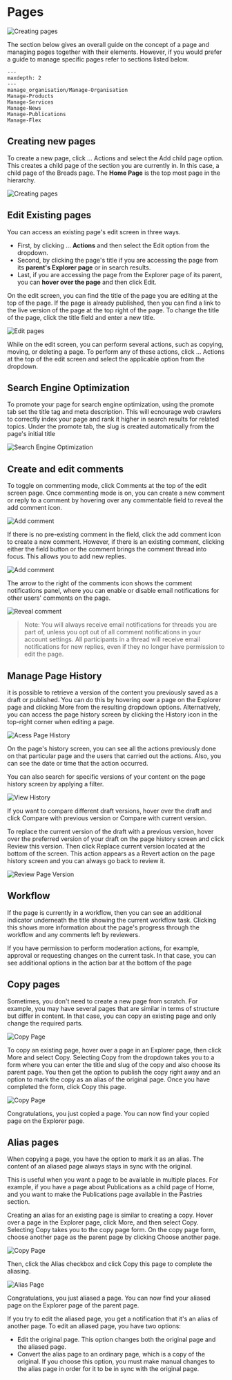 # Pages

![Creating pages](../../_static/images/pages/page_hierarchy.png "Creating pages")

The section below gives an overall guide on the concept of a page and managing pages together with their elements. However, if you would prefer a guide to manage specific pages refer to sections listed below.

```{toctree}
---
maxdepth: 2
---
manage_organisation/Manage-Organisation
Manage-Products
Manage-Services
Manage-News
Manage-Publications
Manage-Flex
```

## Creating new pages

To create a new page, click … Actions and select the Add child page option. This creates a child page of the section you are currently in. In this case, a child page of the Breads page. The **Home Page** is the top most page in the hierarchy.

![Creating pages](../../_static/images/pages/create_page.png "Creating pages")

## Edit Existing pages

You can access an existing page's edit screen in three ways.

- First, by clicking … **Actions** and then select the Edit option from the dropdown. 
- Second, by clicking the page's title if you are accessing the page from its **parent's Explorer page** or in search results. 
- Last, if you are accessing the page from the Explorer page of its parent, you can **hover over the page** and then click Edit.

On the edit screen, you can find the title of the page you are editing at the top of the page. If the page is already published, then you can find a link to the live version of the page at the top right of the page. To change the title of the page, click the title field and enter a new title.

![Edit pages](../../_static/images/pages/edit_page.png "Edit pages")

While on the edit screen, you can perform several actions, such as copying, moving, or deleting a page. To perform any of these actions, click … Actions at the top of the edit screen and select the applicable option from the dropdown.

## Search Engine Optimization
To promote your page for search engine optimization, using the promote tab set the title tag and meta description. This will ecnourage web crawlers to correctly index your page and rank it higher in search results for related topics. Under the promote tab, the slug is created automatically from the page's initial title

![Search Engine Optimization](../../_static/images/pages/seo.png "Search Engine Optimization")

## Create and edit comments

To toggle on commenting mode, click Comments at the top of the edit screen page. Once commenting mode is on, you can create a new comment or reply to a comment by hovering over any commentable field to reveal the add comment icon.

![Add comment](../../_static/images/pages/add_comment.png "Add comment")

If there is no pre-existing comment in the field, click the add comment icon to create a new comment. However, if there is an existing comment, clicking either the field button or the comment brings the comment thread into focus. This allows you to add new replies.


![Add comment](../../_static/images/pages/save_comment.png "Add comment")

The arrow to the right of the comments icon shows the comment notifications
panel, where you can enable or disable email notifications for other users' comments on the page.

![Reveal comment](../../_static/images/pages/reveal_comment.png "Reveal comment")

> Note: You will always receive email notifications for threads you are part of, unless you opt out of all comment notifications in your account settings. All participants in a thread will receive email notifications for new replies, even if they no longer have permission to edit the page.


## Manage Page History

it is possible to retrieve a version of the content you previously saved as a draft or published. You can do this by hovering over a page on the Explorer page and clicking More from the resulting dropdown options. Alternatively, you can access the page history screen by clicking the History icon in the top-right corner when editing a page.

![Acess Page History](../../_static/images/pages/page_history.png "Access Page History")

On the page's history screen, you can see all the actions previously done on that particular page and the users that carried out the actions. Also, you can see the date or time that the action occurred.

You can also search for specific versions of your content on the page history screen by applying a filter.

![View History](../../_static/images/pages/view_page_history.png "View Page History")

If you want to compare different draft versions, hover over the draft and click Compare with previous version or Compare with current version.

To replace the current version of the draft with a previous version, hover over the preferred version of your draft on the page history screen and click Review this version. Then click Replace current version located at the bottom of the screen. This action appears as a Revert action on the page history screen and you can always go back to review it.

![Review Page Version](../../_static/images/pages/review_page_version.png "Review Page Version")

## Workflow

If the page is currently in a workflow, then you can see an additional indicator underneath the title showing the current workflow task. Clicking this shows more information about the page's progress through the workflow and any comments left by reviewers.

If you have permission to perform moderation actions, for example, approval or requesting changes on the current task. In that case, you can see additional options in the action bar at the bottom of the page

## Copy pages

Sometimes, you don't need to create a new page from scratch. For example, you may have several pages that are similar in terms of structure but differ in content. In that case, you can copy an existing page and only change the required parts.

![Copy Page](../../_static/images/pages/copy_page.png "Copy Page")

To copy an existing page, hover over a page in an Explorer page, then click More and select Copy. Selecting Copy from the dropdown takes you to a form where you can enter the title and slug of the copy and also choose its parent page. You then get the option to publish the copy right away and an option to mark the copy as an alias of the original page. Once you have completed the form, click Copy this page.

![Copy Page](../../_static/images/pages/copy_page_2.png "Copy Page")

Congratulations, you just copied a page. You can now find your copied page on the Explorer page.

## Alias pages

When copying a page, you have the option to mark it as an alias. The content of an aliased page always stays in sync with the original.

This is useful when you want a page to be available in multiple places. For example, if you have a page about Publications as a child page of Home, and you want to make the Publications page available in the Pastries section. 

Creating an alias for an existing page is similar to creating a copy. Hover over a page in the Explorer page, click More, and then select Copy. Selecting Copy takes you to the copy page form. On the copy page form, choose another page as the parent page by clicking Choose another page.

![Copy Page](../../_static/images/pages/copy_page_2.png "Copy Page")

Then, click the Alias checkbox and click Copy this page to complete the aliasing.

![Alias Page](../../_static/images/pages/alias_page.png "Alias Page")

Congratulations, you just aliased a page. You can now find your aliased page on the Explorer page of the parent page.

If you try to edit the aliased page, you get a notification that it's an alias of another page. To edit an aliased page, you have two options:

- Edit the original page. This option changes both the original page and the aliased page.
- Convert the alias page to an ordinary page, which is a copy of the original. If you choose this option, you must make manual changes to the alias page in order for it to be in sync with the original page.